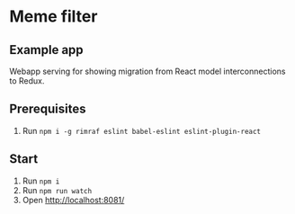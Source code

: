 # Meme filter
## Example app
Webapp serving for showing migration from React model interconnections to Redux.
 
##  Prerequisites
1. Run `npm i -g rimraf eslint babel-eslint eslint-plugin-react`

##  Start
1. Run `npm i`
2. Run `npm run watch`
3. Open [http://localhost:8081/](http://localhost:8081/)
